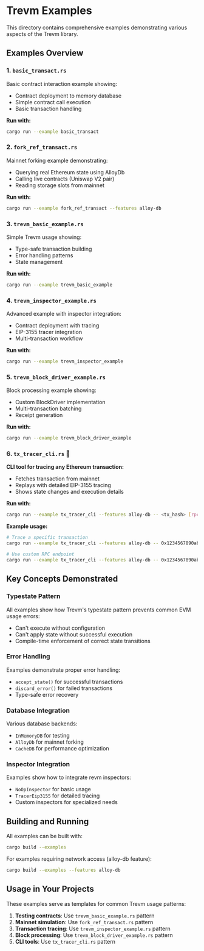 # Trevm Examples

This directory contains comprehensive examples demonstrating various aspects of the Trevm library.

## Examples Overview

### 1. `basic_transact.rs`
Basic contract interaction example showing:
- Contract deployment to memory database
- Simple contract call execution
- Basic transaction handling

**Run with:**
```bash
cargo run --example basic_transact
```

### 2. `fork_ref_transact.rs`
Mainnet forking example demonstrating:
- Querying real Ethereum state using AlloyDb
- Calling live contracts (Uniswap V2 pair)
- Reading storage slots from mainnet

**Run with:**
```bash
cargo run --example fork_ref_transact --features alloy-db
```

### 3. `trevm_basic_example.rs`
Simple Trevm usage showing:
- Type-safe transaction building
- Error handling patterns
- State management

**Run with:**
```bash
cargo run --example trevm_basic_example
```

### 4. `trevm_inspector_example.rs`
Advanced example with inspector integration:
- Contract deployment with tracing
- EIP-3155 tracer integration
- Multi-transaction workflow

**Run with:**
```bash
cargo run --example trevm_inspector_example
```

### 5. `trevm_block_driver_example.rs`
Block processing example showing:
- Custom BlockDriver implementation
- Multi-transaction batching
- Receipt generation

**Run with:**
```bash
cargo run --example trevm_block_driver_example
```

### 6. `tx_tracer_cli.rs` 🎯
**CLI tool for tracing any Ethereum transaction:**
- Fetches transaction from mainnet
- Replays with detailed EIP-3155 tracing
- Shows state changes and execution details

**Run with:**
```bash
cargo run --example tx_tracer_cli --features alloy-db -- <tx_hash> [rpc_url]
```

**Example usage:**
```bash
# Trace a specific transaction
cargo run --example tx_tracer_cli --features alloy-db -- 0x1234567890abcdef1234567890abcdef1234567890abcdef1234567890abcdef

# Use custom RPC endpoint
cargo run --example tx_tracer_cli --features alloy-db -- 0x1234567890abcdef1234567890abcdef1234567890abcdef1234567890abcdef https://mainnet.infura.io/v3/YOUR_KEY
```

## Key Concepts Demonstrated

### Typestate Pattern
All examples show how Trevm's typestate pattern prevents common EVM usage errors:
- Can't execute without configuration
- Can't apply state without successful execution
- Compile-time enforcement of correct state transitions

### Error Handling
Examples demonstrate proper error handling:
- `accept_state()` for successful transactions
- `discard_error()` for failed transactions
- Type-safe error recovery

### Database Integration
Various database backends:
- `InMemoryDB` for testing
- `AlloyDb` for mainnet forking
- `CacheDB` for performance optimization

### Inspector Integration
Examples show how to integrate revm inspectors:
- `NoOpInspector` for basic usage
- `TracerEip3155` for detailed tracing
- Custom inspectors for specialized needs

## Building and Running

All examples can be built with:
```bash
cargo build --examples
```

For examples requiring network access (alloy-db feature):
```bash
cargo build --examples --features alloy-db
```

## Usage in Your Projects

These examples serve as templates for common Trevm usage patterns:

1. **Testing contracts**: Use `trevm_basic_example.rs` pattern
2. **Mainnet simulation**: Use `fork_ref_transact.rs` pattern  
3. **Transaction tracing**: Use `trevm_inspector_example.rs` pattern
4. **Block processing**: Use `trevm_block_driver_example.rs` pattern
5. **CLI tools**: Use `tx_tracer_cli.rs` pattern